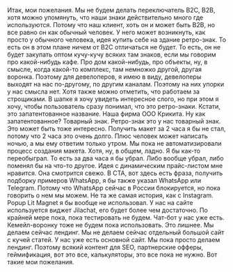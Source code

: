 Итак, мои пожелания. Мы не будем делать переключатель B2C, B2B, хотя можно упомянуть, что наши знаки действительно много где используются. Потому что наш клиент, хоть он и может быть B2B, но все равно он как обычный человек. У него может возникнуть, как просто у обычного человека, идея купить себе на здание ретро-знак. То есть он в этом плане ничем от B2C отличаться не будет. То есть, он не будет закупать оптом кучу-кучу всяких там знаков, если мы говорим про какой-нибудь кафе. Про дом какой-нибудь, про объекты, ну, в смысле, когда какой-то комплекс, там немножко другой, другая воронка. Поэтому для девелоперов, я имею в виду, девелоперы выходят на нас по-другому, по другим каналам. Поэтому на них упорки у нас смысла нет. Хотя также можно отметить, что работаем за строщиками. В шапке я хочу увидеть интересное слого, но при этом я хочу, чтобы пользователь сразу понимал, что это ретро-знаки. Кстати, это запатентованное название. Наша фирма ООО Крикита. Ну как запатентованное? Товарный знак. Ретро-знак это у нас товарный знак. Это может быть тоже интересно. Получить макет за 2 часа я бы не стал, потому что 2 часа это очень долго. Плюс человек может написать ночью, а мы ему ответим только утром. Мы пока не автоматизировали процесс создания макета. Хотя, ну, в общем, ладно. Я бы как-то переобыграл. То есть за два часа я бы убрал. Либо вообще убрал, либо поменял бы на что-то другое. Идея с динамическим прайс-листом мне нравится. Она смотрится свежо. В CTA, вот здесь есть фраза, получить подборку примеров WhatsApp, я бы также указал WhatsApp или Telegram. Потому что WhatsApp сейчас в России блокируется, но пока говорить о нем мы можем. Не та же самая история, как с Instagram. Popup Lit Magnet я бы вообще не использовал. У нас на сайте используется виджет Jilachat, его будет более чем достаточно. По крайней мере пока, пока тестировать не будем. Чат-бот у нас уже есть. Кемейл-воронку тоже не будем пока использовать. Это лишнее. Мы делаем сейчас лендинг. Мы не делаем сейчас отдельный большой сайт с кучей статей. У нас уже есть основной сайт. Мы пока просто делаем лендинг. Поэтому всякий контент для SEO, партнерские офферы, геймификация, вот это все, калькуляторы, это все пока не нужно. Вот такие мои пожелания.

